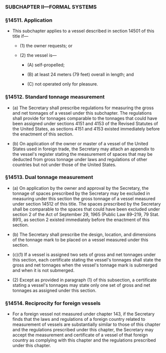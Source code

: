 ### SUBCHAPTER II—FORMAL SYSTEMS

### §14511. Application
* This subchapter applies to a vessel described in section 14501 of this title if—

  * (1) the owner requests; or

  * (2) the vessel is—

    * (A) self-propelled;

    * (B) at least 24 meters (79 feet) overall in length; and

    * (C) not operated only for pleasure.

### §14512. Standard tonnage measurement
* (a) The Secretary shall prescribe regulations for measuring the gross and net tonnages of a vessel under this subchapter. The regulations shall provide for tonnages comparable to the tonnages that could have been assigned under sections 4151 and 4153 of the Revised Statutes of the United States, as sections 4151 and 4153 existed immediately before the enactment of this section.

* (b) On application of the owner or master of a vessel of the United States used in foreign trade, the Secretary may attach an appendix to the vessel's register stating the measurement of spaces that may be deducted from gross tonnage under laws and regulations of other countries but not under those of the United States.

### §14513. Dual tonnage measurement
* (a) On application by the owner and approval by the Secretary, the tonnage of spaces prescribed by the Secretary may be excluded in measuring under this section the gross tonnage of a vessel measured under section 14512 of this title. The spaces prescribed by the Secretary shall be comparable to the spaces that could have been excluded under section 2 of the Act of September 29, 1965 (Public Law 89–219, 79 Stat. 891), as section 2 existed immediately before the enactment of this section.

* (b) The Secretary shall prescribe the design, location, and dimensions of the tonnage mark to be placed on a vessel measured under this section.

* (c)(1) If a vessel is assigned two sets of gross and net tonnages under this section, each certificate stating the vessel's tonnages shall state the gross and net tonnages when the vessel's tonnage mark is submerged and when it is not submerged.

* (2) Except as provided in paragraph (1) of this subsection, a certificate stating a vessel's tonnages may state only one set of gross and net tonnages as assigned under this section.

### §14514. Reciprocity for foreign vessels
* For a foreign vessel not measured under chapter 143, if the Secretary finds that the laws and regulations of a foreign country related to measurement of vessels are substantially similar to those of this chapter and the regulations prescribed under this chapter, the Secretary may accept the measurement and certificate of a vessel of that foreign country as complying with this chapter and the regulations prescribed under this chapter.